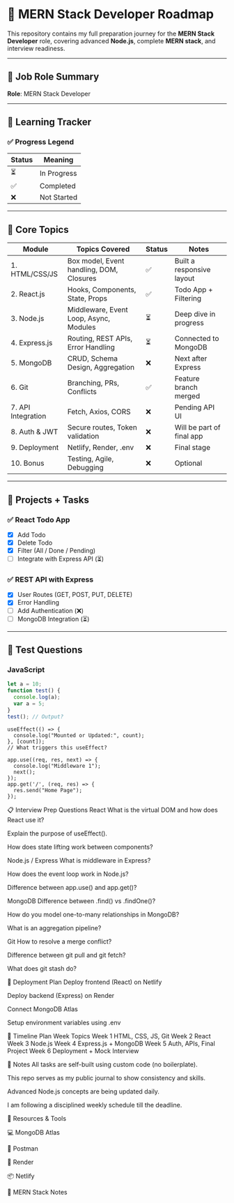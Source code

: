 # 🚀 MERN Stack Developer Roadmap

This repository contains my full preparation journey for the **MERN Stack Developer** role, covering advanced **Node.js**, complete **MERN stack**, and interview readiness.

---

## 🧩 Job Role Summary

**Role**: MERN Stack Developer  


---

## 🧠 Learning Tracker

### ✅ Progress Legend
| Status | Meaning         |
|--------|-----------------|
| ⏳     | In Progress     |
| ✅     | Completed       |
| ❌     | Not Started     |

---

## 🧱 Core Topics

| Module | Topics Covered | Status | Notes |
|--------|----------------|--------|-------|
| 1. HTML/CSS/JS | Box model, Event handling, DOM, Closures | ✅ | Built a responsive layout |
| 2. React.js | Hooks, Components, State, Props | ✅ | Todo App + Filtering |
| 3. Node.js | Middleware, Event Loop, Async, Modules | ⏳ | Deep dive in progress |
| 4. Express.js | Routing, REST APIs, Error Handling | ⏳ | Connected to MongoDB |
| 5. MongoDB | CRUD, Schema Design, Aggregation | ❌ | Next after Express |
| 6. Git | Branching, PRs, Conflicts | ✅ | Feature branch merged |
| 7. API Integration | Fetch, Axios, CORS | ❌ | Pending API UI |
| 8. Auth & JWT | Secure routes, Token validation | ❌ | Will be part of final app |
| 9. Deployment | Netlify, Render, .env | ❌ | Final stage |
| 10. Bonus | Testing, Agile, Debugging | ❌ | Optional |

---

## 📁 Projects + Tasks

### ✅ React Todo App
- [x] Add Todo
- [x] Delete Todo
- [x] Filter (All / Done / Pending)
- [ ] Integrate with Express API (⏳)

### ✅ REST API with Express
- [x] User Routes (GET, POST, PUT, DELETE)
- [x] Error Handling
- [ ] Add Authentication (❌)
- [ ] MongoDB Integration (⏳)

---

## 🧪 Test Questions

### JavaScript
```javascript
let a = 10;
function test() {
  console.log(a);
  var a = 5;
}
test(); // Output?
```

```React 
useEffect(() => {
  console.log("Mounted or Updated:", count);
}, [count]);
// What triggers this useEffect?
```

``` Express Middleware
app.use((req, res, next) => {
  console.log("Middleware 1");
  next();
});
app.get('/', (req, res) => {
  res.send("Home Page");
});
```


📋 Interview Prep Questions
React
What is the virtual DOM and how does React use it?

Explain the purpose of useEffect().

How does state lifting work between components?

Node.js / Express
What is middleware in Express?

How does the event loop work in Node.js?

Difference between app.use() and app.get()?

MongoDB
Difference between .find() vs .findOne()?

How do you model one-to-many relationships in MongoDB?

What is an aggregation pipeline?

Git
How to resolve a merge conflict?

Difference between git pull and git fetch?

What does git stash do?

🚀 Deployment Plan
 Deploy frontend (React) on Netlify

 Deploy backend (Express) on Render

 Connect MongoDB Atlas

 Setup environment variables using .env

📆 Timeline Plan
Week	Topics
Week 1	HTML, CSS, JS, Git
Week 2	React
Week 3	Node.js
Week 4	Express.js + MongoDB
Week 5	Auth, APIs, Final Project
Week 6	Deployment + Mock Interview


🧾 Notes
All tasks are self-built using custom code (no boilerplate).

This repo serves as my public journal to show consistency and skills.

Advanced Node.js concepts are being updated daily.

I am following a disciplined weekly schedule till the deadline.

🔗 Resources & Tools

💻 MongoDB Atlas

🧰 Postman

🔧 Render

📦 Netlify

📝 MERN Stack Notes

